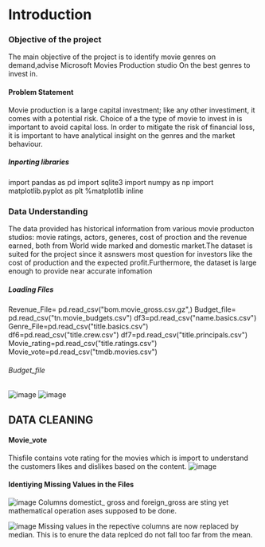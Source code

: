 # Introduction
### Objective of the project
The main objective of the project is to identify movie genres on demand,advise Microsoft Movies Production studio On the best genres to invest in.

#### Problem Statement
Movie production is a large capital investment; like any other investiment, it comes with a potential risk. Choice of a the type of movie to invest in is important to avoid capital loss. In order to mitigate the risk of financial loss, it is important to have analytical insight on the genres and the market behaviour.

##### Inporting libraries 
import pandas as pd 
import sqlite3
import numpy as np
import matplotlib.pyplot as plt
%matplotlib inline

### Data Understanding
The data provided has historical information from various movie producton studios: movie ratings, actors, generes, cost of proction and the revenue earned, both from World wide marked and domestic market.The dataset is suited for the project since it asnswers most question for investors like the cost of production and the expected profit.Furthermore, the dataset is large enough to provide near accurate infomation

##### Loading Files 
Revenue_File= pd.read_csv("bom.movie_gross.csv.gz",)
Budget_file= pd.read_csv("tn.movie_budgets.csv")
df3=pd.read_csv("name.basics.csv")
Genre_File=pd.read_csv("title.basics.csv")
df6=pd.read_csv("title.crew.csv")
df7=pd.read_csv("title.principals.csv")
Movie_rating=pd.read_csv("title.ratings.csv")
Movie_vote=pd.read_csv("tmdb.movies.csv")

###### Budget_file
![image](https://github.com/ThomasOkiwi/Phase-I-Project/assets/133016687/8525cd62-6c30-495c-a400-313c28b8da71)
![image](https://github.com/ThomasOkiwi/Phase-I-Project/assets/133016687/95a8144f-e321-4c13-b905-efe3815251da)


## DATA CLEANING
#### Movie_vote
Thisfile contains vote rating for the movies which is import to understand the customers likes and dislikes based on the content.
![image](https://github.com/ThomasOkiwi/Phase-I-Project/assets/133016687/fc422e03-c3e4-4a94-9289-9581577a293f)

#### Identiying Missing Values in the Files
![image](https://github.com/ThomasOkiwi/Phase-I-Project/assets/133016687/0a52dd7a-f4ea-4fbb-9427-74c75c03fd51)
Columns domestict_ gross and foreign_gross   are sting yet mathematical operation ases supposed to be done.

![image](https://github.com/ThomasOkiwi/Phase-I-Project/assets/133016687/2fa22de1-814b-4b08-a6c1-400259e3dca1)
Missing values in the repective columns are now replaced by median. This is to enure the data replced do not fall too far from the mean.

